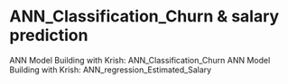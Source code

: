 # ANN_Classification_Churn & salary prediction
ANN Model Building with Krish: ANN_Classification_Churn
ANN Model Building with Krish: ANN_regression_Estimated_Salary
